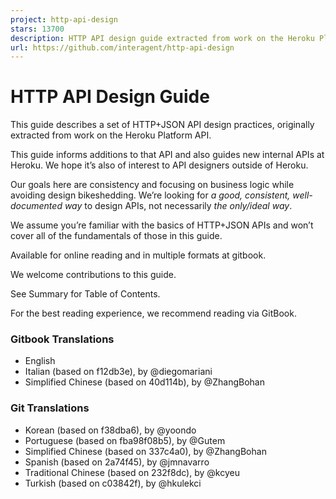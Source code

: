 ```yaml
---
project: http-api-design
stars: 13700
description: HTTP API design guide extracted from work on the Heroku Platform API
url: https://github.com/interagent/http-api-design
---
```


HTTP API Design Guide
=====================

This guide describes a set of HTTP+JSON API design practices, originally extracted from work on the Heroku Platform API.

This guide informs additions to that API and also guides new internal APIs at Heroku. We hope it’s also of interest to API designers outside of Heroku.

Our goals here are consistency and focusing on business logic while avoiding design bikeshedding. We’re looking for _a good, consistent, well-documented way_ to design APIs, not necessarily _the only/ideal way_.

We assume you’re familiar with the basics of HTTP+JSON APIs and won’t cover all of the fundamentals of those in this guide.

Available for online reading and in multiple formats at gitbook.

We welcome contributions to this guide.

See Summary for Table of Contents.

For the best reading experience, we recommend reading via GitBook.

### Gitbook Translations

-   English
-   Italian (based on f12db3e), by @diegomariani
-   Simplified Chinese (based on 40d114b), by @ZhangBohan

### Git Translations

-   Korean (based on f38dba6), by @yoondo
-   Portuguese (based on fba98f08b5), by @Gutem
-   Simplified Chinese (based on 337c4a0), by @ZhangBohan
-   Spanish (based on 2a74f45), by @jmnavarro
-   Traditional Chinese (based on 232f8dc), by @kcyeu
-   Turkish (based on c03842f), by @hkulekci
